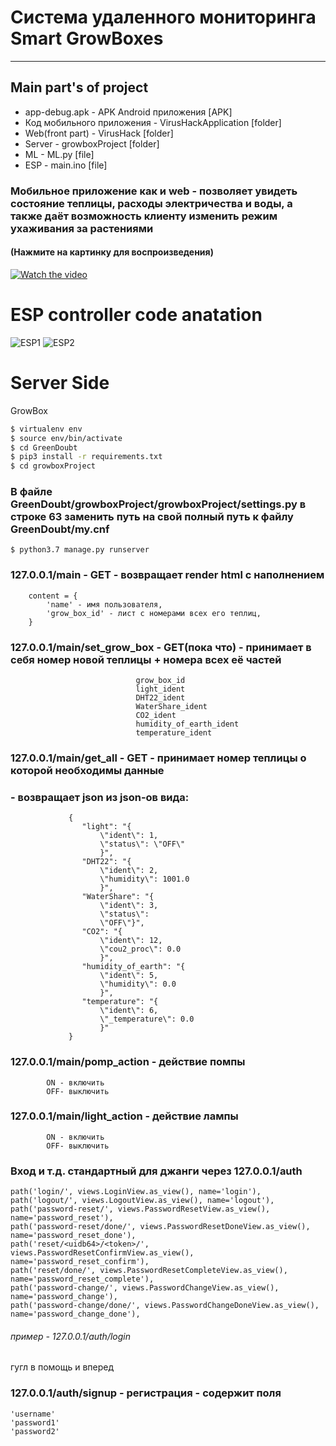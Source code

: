 # Система удаленного мониторинга Smart GrowBoxes
---

## Main part's of project
* app-debug.apk - APK Android приложения [APK]
* Код мобильного приложения - VirusHackApplication [folder]
* Web(front part) - VirusHack [folder]
* Server - growboxProject [folder]
* ML - ML.py [file]
* ESP - main.ino [file]



### Мобильное приложение как и web - позволяет увидеть состояние теплицы, расходы электричества и воды, а также даёт возможность клиенту изменить режим ухаживания за растениями
#### (Нажмите на картинку для воспроизведения)
[![Watch the video](https://github.com/ru-hackDevs-RHDV/Virus-Hack/blob/master/readmeContent/photo_2020-05-05_01-54-38.jpg)](https://www.youtube.com/watch?v=CHMeEqC6H_8)

# ESP controller code anatation
![ESP1](https://github.com/ru-hackDevs-RHDV/Virus-Hack/blob/master/readmeContent/1.jpg "espcode")
![ESP2](https://github.com/ru-hackDevs-RHDV/Virus-Hack/blob/master/readmeContent/2.jpg "espcode")

# Server Side
GrowBox

```sh
$ virtualenv env
$ source env/bin/activate
$ cd GreenDoubt
$ pip3 install -r requirements.txt
$ cd growboxProject
```
### В файле GreenDoubt/growboxProject/growboxProject/settings.py  в строке 63 заменить путь на свой полный путь к файлу GreenDoubt/my.cnf
```
$ python3.7 manage.py runserver
```

### 127.0.0.1/main - GET - возвращает render html с наполнением
        content = {
            'name' - имя пользователя,
            'grow_box_id' - лист с номерами всех его теплиц,
        }
### 127.0.0.1/main/set_grow_box - GET(пока что) - принимает в себя номер новой теплицы + номера всех её частей
                                grow_box_id
                                light_ident
                                DHT22_ident
                                WaterShare_ident
                                CO2_ident
                                humidity_of_earth_ident
                                temperature_ident
### 127.0.0.1/main/get_all - GET - принимает номер теплицы о которой необходимы данные
### - возвращает json из json-ов вида:

                 {
                    "light": "{
                        \"ident\": 1,
                        \"status\": \"OFF\"
                        }",
                    "DHT22": "{
                        \"ident\": 2,
                        \"humidity\": 1001.0
                        }",
                    "WaterShare": "{
                        \"ident\": 3,
                        \"status\":
                        \"OFF\"}",
                    "CO2": "{
                        \"ident\": 12,
                        \"cou2_proc\": 0.0
                        }",
                    "humidity_of_earth": "{
                        \"ident\": 5,
                        \"humidity\": 0.0
                        }",
                    "temperature": "{
                        \"ident\": 6,
                        \"_temperature\": 0.0
                        }"
                 }

### 127.0.0.1/main/pomp_action - действие помпы
            ON - включить
            OFF- выключить
### 127.0.0.1/main/light_action -  действие лампы
            ON - включить
            OFF- выключить
### Вход и т.д. стандартный для джанги через 127.0.0.1/auth
    path('login/', views.LoginView.as_view(), name='login'),
    path('logout/', views.LogoutView.as_view(), name='logout'),
    path('password-reset/', views.PasswordResetView.as_view(), name='password_reset'),
    path('password-reset/done/', views.PasswordResetDoneView.as_view(), name='password_reset_done'),
    path('reset/<uidb64>/<token>/', views.PasswordResetConfirmView.as_view(), name='password_reset_confirm'),
    path('reset/done/', views.PasswordResetCompleteView.as_view(), name='password_reset_complete'),
    path('password-change/', views.PasswordChangeView.as_view(), name='password_change'),
    path('password-change/done/', views.PasswordChangeDoneView.as_view(), name='password_change_done'),
######    пример - 127.0.0.1/auth/login
гугл в помощь и вперед
### 127.0.0.1/auth/signup - регистрация - содержит поля
    'username'
    'password1'
    'password2'
